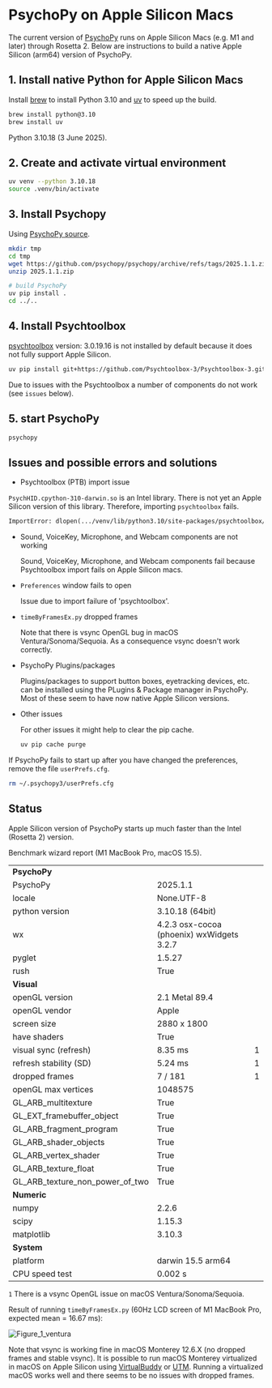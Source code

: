 # PsychoPy on Apple Silicon Macs

The current version of [PsychoPy](https://www.psychopy.org) runs on Apple Silicon Macs (e.g. M1 and later) through Rosetta 2. Below are instructions to build a native Apple Silicon (arm64) version of PsychoPy.

## 1. Install native Python for Apple Silicon Macs

Install [brew](https://brew.sh) to install Python 3.10 and [uv](https://github.com/astral-sh/uv) to speed up the build.

```sh
brew install python@3.10
brew install uv
```

Python 3.10.18 (3 June 2025).

## 2. Create and activate virtual environment

```sh
uv venv --python 3.10.18
source .venv/bin/activate
```

## 3. Install Psychopy

Using [PsychoPy source](https://github.com/psychopy/psychopy).

```sh
mkdir tmp
cd tmp
wget https://github.com/psychopy/psychopy/archive/refs/tags/2025.1.1.zip
unzip 2025.1.1.zip

# build PsychoPy
uv pip install .
cd ../..
```

## 4. Install Psychtoolbox

[psychtoolbox](http://psychtoolbox.org) version: 3.0.19.16 is not installed by default because it does not fully support Apple Silicon.

```sh
uv pip install git+https://github.com/Psychtoolbox-3/Psychtoolbox-3.git@3.0.19.16
```

Due to issues with the Psychtoolbox a number of components do not work (see `issues` below).

## 5. start PsychoPy

```sh
psychopy
```

## Issues and possible errors and solutions

- Psychtoolbox (PTB) import issue

`PsychHID.cpython-310-darwin.so` is an Intel library. There is not yet an Apple Silicon version of this library. Therefore, importing `psychtoolbox` fails.

```txt
ImportError: dlopen(.../venv/lib/python3.10/site-packages/psychtoolbox/PsychHID.cpython-310-darwin.so, 0x0002): symbol not found in flat namespace '_libusb_bulk_transfer'
```

- Sound, VoiceKey, Microphone, and Webcam components are not working

  Sound, VoiceKey, Microphone, and Webcam components fail because Psychtoolbox import fails on Apple Silicon macs.

- `Preferences` window fails to open

  Issue due to import failure of 'psychtoolbox'.

- `timeByFramesEx.py` dropped frames

  Note that there is vsync OpenGL bug in macOS Ventura/Sonoma/Sequoia. As a consequence vsync doesn't work correctly.

- PsychoPy Plugins/packages

  Plugins/packages to support button boxes, eyetracking devices, etc. can be installed using the PLugins & Package manager in PsychoPy. Most of these seem to have now native Apple Silicon versions.

- Other issues

  For other issues it might help to clear the pip cache.

  ```sh
  uv pip cache purge
  ```

If PsychoPy fails to start up after you have changed the preferences, remove the file `userPrefs.cfg`.

```sh
rm ~/.psychopy3/userPrefs.cfg
```

## Status

Apple Silicon version of PsychoPy starts up much faster than the Intel (Rosetta 2) version.

Benchmark wizard report (M1 MacBook Pro, macOS 15.5).

|                                       |                                           |           |
|:------------------------------------- | :-----------------------------------------| ----------|
| **PsychoPy**                          |                                           |           |
| PsychoPy                              | 2025.1.1                                  |           |
| locale                                | None.UTF-8                                |           |
| python version                        | 3.10.18 (64bit)                           |           |
| wx                                    | 4.2.3 osx-cocoa (phoenix) wxWidgets 3.2.7 |           |
| pyglet                                | 1.5.27                                    |           |
| rush                                  | True                                      |           |
| **Visual**                            |                                           |           |
| openGL version                        | 2.1 Metal 89.4                            |           |
| openGL vendor                         | Apple                                     |           |
| screen size                           | 2880 x 1800                               |           |
| have shaders                          | True                                      |           |
| visual sync (refresh)                 | 8.35 ms                                   | 1         |
| refresh stability (SD)                | 5.24 ms                                   | 1         |
| dropped frames                        | 7 / 181                                   | 1         |
| openGL max vertices                   | 1048575                                   |           |
| GL_ARB_multitexture                   | True                                      |           |
| GL_EXT_framebuffer_object             | True                                      |           |
| GL_ARB_fragment_program               | True                                      |           |
| GL_ARB_shader_objects                 | True                                      |           |
| GL_ARB_vertex_shader                  | True                                      |           |
| GL_ARB_texture_float                  | True                                      |           |
| GL_ARB_texture_non_power_of_two       | True                                      |           |
| **Numeric**                           |                                           |           |
| numpy                                 | 2.2.6                                     |           |
| scipy                                 | 1.15.3                                    |           |
| matplotlib                            | 3.10.3                                    |           |
| **System**                            |                                           |           |
| platform                              | darwin 15.5 arm64                         |           |
| CPU speed test                        | 0.002 s                                   |           |

`1` There is a vsync OpenGL issue on macOS Ventura/Sonoma/Sequoia.

Result of running `timeByFramesEx.py` (60Hz LCD screen of M1 MacBook Pro, expected mean = 16.67 ms):

![Figure_1_ventura](https://github.com/waltervanheuven/psychopy-on-M1/assets/17914810/ad034b73-2578-4c42-bf42-151d463c1388)

Note that vsync is working fine in macOS Monterey 12.6.X (no dropped frames and stable vsync). It is possible to run macOS Monterey virtualized in macOS on Apple Silicon using [VirtualBuddy](https://github.com/insidegui/VirtualBuddy) or [UTM](https://mac.getutm.app). Running a virtualized macOS works well and there seems to be no issues with dropped frames.
